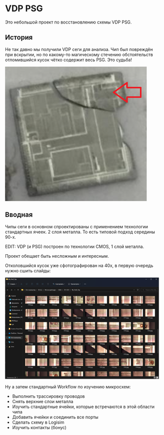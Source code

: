 # VDP PSG

Это небольшой проект по восстановлению схемы VDP PSG.

## История

Не так давно мы получили VDP сеги для анализа. Чип был повреждён при вскрытии, но по какому-то магическому стечению обстоятельств отломившийся кусок чётко содержит весь PSG. Это судьба!

![vdp-damaged-chip](/imgstore/vdp-damaged-chip.png)

## Вводная

Чипы сеги в основном спроектированы с применением технологии стандартных ячеек. 2 слоя металла. То есть типовой подход середины 90-х.

EDIT: VDP (и PSG) построен по технологии CMOS, 1 слой металла.

Проект обещает быть несложным и интересным.

Отколовшийся кусок уже сфотографирован на 40x, в первую очередь нужно сшить слайды:

![vdp-slides](/imgstore/vdp-slides.png)

Ну а затем стандартный Workflow по изучению микросхем:
- Выполнить трассировку проводов
- Снять верхние слои металла
- Изучить стандартные ячейки, которые встречаются в этой области чипа
- Добавить ячейки и соединить все порты
- Сделать схему в Logisim
- Изучить контакты (бонус)
